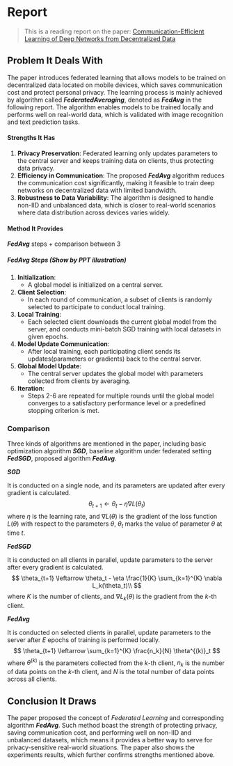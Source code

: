 # Report

> This is a reading report on the paper: [Communication-Efficient Learning of Deep Networks from Decentralized Data](https://arxiv.org/abs/1602.05629)

## Problem It Deals With
The paper introduces federated learning that allows models to be trained on decentralized data located on mobile devices, which saves communication cost and protect personal privacy. The learning process is mainly achieved by algorithm called ***FederatedAveraging***, denoted as ***FedAvg*** in the following report. The algorithm enables models to be trained locally and performs well on real-world data, which is validated with image recognition and text prediction tasks. 

#### Strengths It Has
1. **Privacy Preservation**: Federated learning only updates parameters to the central server and keeps training data on clients, thus protecting data privacy. 
2. **Efficiency in Communication**: The proposed ***FedAvg*** algorithm reduces the communication cost significantly, making it feasible to train deep networks on decentralized data with limited bandwidth.
3. **Robustness to Data Variability**: The algorithm is designed to handle non-IID and unbalanced data, which is closer to real-world scenarios where data distribution across devices varies widely.

#### Method It Provides
***FedAvg*** steps + comparison between 3

##### ***FedAvg*** Steps (Show by PPT illustration)

1. **Initialization**:
   - A global model is initialized on a central server.
2. **Client Selection**:
   - In each round of communication, a subset of clients is randomly selected to participate to conduct local training. 
3. **Local Training**:
   - Each selected client downloads the current global model from the server, and conducts mini-batch SGD training with local datasets in given epochs. 
4. **Model Update Communication**:
   - After local training, each participating client sends its updates(parameters or gradients) back to the central server.
6. **Global Model Update**:
   - The central server updates the global model with parameters collected from clients by averaging.
7. **Iteration**:
   - Steps 2-6 are repeated for multiple rounds until the global model converges to a satisfactory performance level or a predefined stopping criterion is met.

### Comparison

Three kinds of algorithms are mentioned in the paper, including basic optimization algorithm ***SGD***, baseline algorithm under federated setting ***FedSGD***, proposed algorithm ***FedAvg***. 

***SGD***

It is conducted on a single node, and its parameters are updated after every gradient is calculated. 
$$
\theta_{t+1} \leftarrow \theta_t - \eta \nabla L(\theta_t)
$$
where $\eta$ is the learning rate, and $\nabla L(\theta)$ is the gradient of the loss function $L(\theta)$ with respect to the parameters $\theta$, $\theta_t$ marks the value of parameter $\theta$ at time $t$. 

***FedSGD***

It is conducted on all clients in parallel, update parameters to the server after every gradient is calculated. 
$$
\theta_{t+1} \leftarrow \theta_t - \eta \frac{1}{K} \sum_{k=1}^{K} \nabla L_k(\theta_t)\\
$$
where $K$ is the number of clients, and $\nabla L_k(\theta)$ is the gradient from the $k$-th client.

***FedAvg***

It is conducted on selected clients in parallel, update parameters to the server after $E$ epochs of training is performed locally. 
$$
\theta_{t+1} \leftarrow \sum_{k=1}^{K} \frac{n_k}{N} \theta^{(k)}_t
$$
where $\theta^{(k)}$ is the parameters collected from the $k$-th client, $n_k$ is the number of data points on the $k$-th client, and $N$ is the total number of data points across all clients.

## Conclusion It Draws
The paper proposed the concept of *Federated Learning* and corresponding algorithm ***FedAvg***. Such method boast the strength of protecting privacy, saving communication cost, and performing well on non-IID and unbalanced datasets, which means it provides a better way to serve for privacy-sensitive real-world situations. The paper also shows the experiments results, which further confirms strengths mentioned above. 

